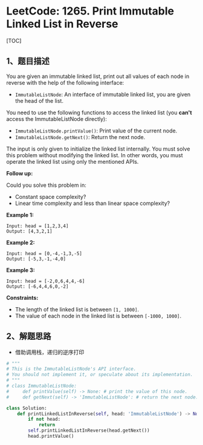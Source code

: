 # LeetCode: 1265. Print Immutable Linked List in Reverse

[TOC]

## 1、题目描述

You are given an immutable linked list, print out all values of each node in reverse with the help of the following interface:

-   `ImmutableListNode`: An interface of immutable linked list, you are given the head of the list.

You need to use the following functions to access the linked list (you **can't** access the ImmutableListNode directly):

-   `ImmutableListNode.printValue()`: Print value of the current node.
-   `ImmutableListNode.getNext()`: Return the next node.


The input is only given to initialize the linked list internally. You must solve this problem without modifying the linked list. In other words, you must operate the linked list using only the mentioned APIs.

 

**Follow up:**

Could you solve this problem in:

-   Constant space complexity?
-   Linear time complexity and less than linear space complexity?



**Example 1:**

```
Input: head = [1,2,3,4]
Output: [4,3,2,1]
```


**Example 2:**

```
Input: head = [0,-4,-1,3,-5]
Output: [-5,3,-1,-4,0]
```


**Example 3:**

```
Input: head = [-2,0,6,4,4,-6]
Output: [-6,4,4,6,0,-2]
```

**Constraints:**

-   The length of the linked list is between `[1, 1000]`.
-   The value of each node in the linked list is between `[-1000, 1000]`.



## 2、解题思路

-   借助调用栈，递归的逆序打印



```python
# """
# This is the ImmutableListNode's API interface.
# You should not implement it, or speculate about its implementation.
# """
# class ImmutableListNode:
#     def printValue(self) -> None: # print the value of this node.
#     def getNext(self) -> 'ImmutableListNode': # return the next node.

class Solution:
    def printLinkedListInReverse(self, head: 'ImmutableListNode') -> None:
        if not head:
            return
        self.printLinkedListInReverse(head.getNext())
        head.printValue()
```



